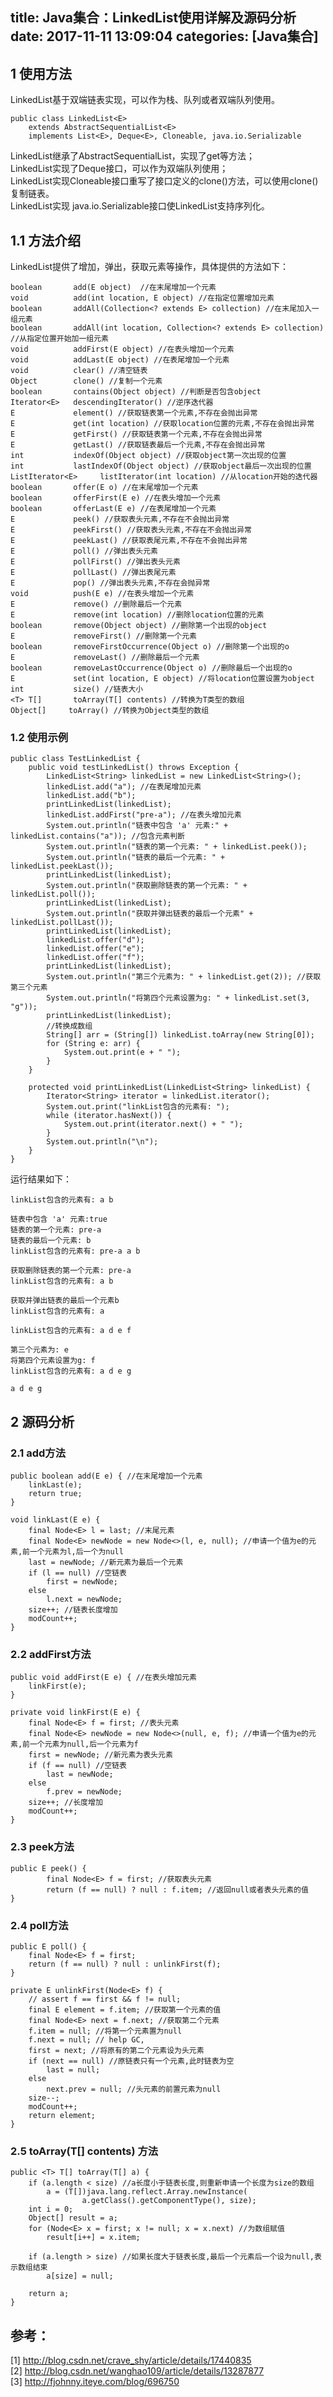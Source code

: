 title: Java集合：LinkedList使用详解及源码分析
date: 2017-11-11 13:09:04
categories: [Java集合]
------------------

##  1 使用方法

LinkedList基于双端链表实现，可以作为栈、队列或者双端队列使用。

    
    
    public class LinkedList<E>
        extends AbstractSequentialList<E>
        implements List<E>, Deque<E>, Cloneable, java.io.Serializable

LinkedList继承了AbstractSequentialList，实现了get等方法；  
LinkedList实现了Deque接口，可以作为双端队列使用；  
LinkedList实现Cloneable接口重写了接口定义的clone()方法，可以使用clone()复制链表。  
LinkedList实现 java.io.Serializable接口使LinkedList支持序列化。

##  1.1 方法介绍

LinkedList提供了增加，弹出，获取元素等操作，具体提供的方法如下：

    
    
    boolean       add(E object)  //在末尾增加一个元素
    void          add(int location, E object) //在指定位置增加元素
    boolean       addAll(Collection<? extends E> collection) //在末尾加入一组元素
    boolean       addAll(int location, Collection<? extends E> collection) //从指定位置开始加一组元素
    void          addFirst(E object) //在表头增加一个元素
    void          addLast(E object) //在表尾增加一个元素
    void          clear() //清空链表
    Object        clone() //复制一个元素
    boolean       contains(Object object) //判断是否包含object
    Iterator<E>   descendingIterator() //逆序迭代器
    E             element() //获取链表第一个元素,不存在会抛出异常
    E             get(int location) //获取location位置的元素,不存在会抛出异常
    E             getFirst() //获取链表第一个元素,不存在会抛出异常
    E             getLast() //获取链表最后一个元素,不存在会抛出异常
    int           indexOf(Object object) //获取object第一次出现的位置
    int           lastIndexOf(Object object) //获取object最后一次出现的位置
    ListIterator<E>     listIterator(int location) //从location开始的迭代器
    boolean       offer(E o) //在末尾增加一个元素
    boolean       offerFirst(E e) //在表头增加一个元素
    boolean       offerLast(E e) //在表尾增加一个元素
    E             peek() //获取表头元素,不存在不会抛出异常
    E             peekFirst() //获取表头元素,不存在不会抛出异常
    E             peekLast() //获取表尾元素,不存在不会抛出异常
    E             poll() //弹出表头元素
    E             pollFirst() //弹出表头元素
    E             pollLast() //弹出表尾元素
    E             pop() //弹出表头元素,不存在会抛异常
    void          push(E e) //在表头增加一个元素
    E             remove() //删除最后一个元素
    E             remove(int location) //删除location位置的元素
    boolean       remove(Object object) //删除第一个出现的object
    E             removeFirst() //删除第一个元素
    boolean       removeFirstOccurrence(Object o) //删除第一个出现的o
    E             removeLast() //删除最后一个元素
    boolean       removeLastOccurrence(Object o) //删除最后一个出现的o
    E             set(int location, E object) //将location位置设置为object
    int           size() //链表大小
    <T> T[]       toArray(T[] contents) //转换为T类型的数组
    Object[]     toArray() //转换为Object类型的数组

###  1.2 使用示例

    
    
    public class TestLinkedList {
        public void testLinkedList() throws Exception {
            LinkedList<String> linkedList = new LinkedList<String>();
            linkedList.add("a"); //在表尾增加元素
            linkedList.add("b");
            printLinkedList(linkedList);
            linkedList.addFirst("pre-a"); //在表头增加元素
            System.out.println("链表中包含 'a' 元素:" + linkedList.contains("a")); //包含元素判断
            System.out.println("链表的第一个元素: " + linkedList.peek());
            System.out.println("链表的最后一个元素: " + linkedList.peekLast());
            printLinkedList(linkedList);
            System.out.println("获取删除链表的第一个元素: " + linkedList.poll());
            printLinkedList(linkedList);
            System.out.println("获取并弹出链表的最后一个元素" + linkedList.pollLast());
            printLinkedList(linkedList);
            linkedList.offer("d");
            linkedList.offer("e");
            linkedList.offer("f");
            printLinkedList(linkedList);
            System.out.println("第三个元素为: " + linkedList.get(2)); //获取第三个元素
            System.out.println("将第四个元素设置为g: " + linkedList.set(3, "g"));
            printLinkedList(linkedList);
            //转换成数组
            String[] arr = (String[]) linkedList.toArray(new String[0]);
            for (String e: arr) {
                System.out.print(e + " ");
            }
        }
    
        protected void printLinkedList(LinkedList<String> linkedList) {
            Iterator<String> iterator = linkedList.iterator();
            System.out.print("linkList包含的元素有: ");
            while (iterator.hasNext()) {
                System.out.print(iterator.next() + " ");
            }
            System.out.println("\n");
        }
    }

运行结果如下：

    
    
    linkList包含的元素有: a b
    
    链表中包含 'a' 元素:true
    链表的第一个元素: pre-a
    链表的最后一个元素: b
    linkList包含的元素有: pre-a a b
    
    获取删除链表的第一个元素: pre-a
    linkList包含的元素有: a b
    
    获取并弹出链表的最后一个元素b
    linkList包含的元素有: a
    
    linkList包含的元素有: a d e f
    
    第三个元素为: e
    将第四个元素设置为g: f
    linkList包含的元素有: a d e g
    
    a d e g 

##  2 源码分析

###  2.1 add方法

    
    
    public boolean add(E e) { //在末尾增加一个元素
        linkLast(e);
        return true;
    }
    
    void linkLast(E e) {
        final Node<E> l = last; //末尾元素
        final Node<E> newNode = new Node<>(l, e, null); //申请一个值为e的元素,前一个元素为l,后一个为null
        last = newNode; //新元素为最后一个元素
        if (l == null) //空链表
            first = newNode;
        else
            l.next = newNode;
        size++; //链表长度增加
        modCount++;
    }

###  2.2 addFirst方法

    
    
    public void addFirst(E e) { //在表头增加元素
        linkFirst(e);
    }
    
    private void linkFirst(E e) {
        final Node<E> f = first; //表头元素
        final Node<E> newNode = new Node<>(null, e, f); //申请一个值为e的元素,前一个元素为null,后一个元素为f
        first = newNode; //新元素为表头元素
        if (f == null) //空链表
            last = newNode;
        else
            f.prev = newNode;
        size++; //长度增加
        modCount++;
    }

###  2.3 peek方法

    
    
    public E peek() {
            final Node<E> f = first; //获取表头元素
            return (f == null) ? null : f.item; //返回null或者表头元素的值
    }

###  2.4 poll方法

    
    
    public E poll() {
        final Node<E> f = first;
        return (f == null) ? null : unlinkFirst(f);
    }
    
    private E unlinkFirst(Node<E> f) {
        // assert f == first && f != null;
        final E element = f.item; //获取第一个元素的值
        final Node<E> next = f.next; //获取第二个元素
        f.item = null; //将第一个元素置为null
        f.next = null; // help GC,
        first = next; //将原有的第二个元素设为头元素
        if (next == null) //原链表只有一个元素,此时链表为空
            last = null;
        else
            next.prev = null; //头元素的前置元素为null
        size--;
        modCount++;
        return element;
    }

###  2.5 toArray(T[] contents) 方法

    
    
    public <T> T[] toArray(T[] a) {
        if (a.length < size) //a长度小于链表长度,则重新申请一个长度为size的数组
            a = (T[])java.lang.reflect.Array.newInstance(
                    a.getClass().getComponentType(), size);
        int i = 0;
        Object[] result = a;
        for (Node<E> x = first; x != null; x = x.next) //为数组赋值
            result[i++] = x.item;
    
        if (a.length > size) //如果长度大于链表长度,最后一个元素后一个设为null,表示数组结束
            a[size] = null;
    
        return a;
    }

##  参考：

[1] [ http://blog.csdn.net/crave_shy/article/details/17440835
](http://blog.csdn.net/crave_shy/article/details/17440835)  
[2] [ http://blog.csdn.net/wanghao109/article/details/13287877
](http://blog.csdn.net/wanghao109/article/details/13287877)  
[3] [ http://fjohnny.iteye.com/blog/696750
](http://fjohnny.iteye.com/blog/696750)

